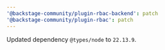 ```yaml
---
'@backstage-community/plugin-rbac-backend': patch
'@backstage-community/plugin-rbac': patch
---
```


Updated dependency `@types/node` to `22.13.9`.
